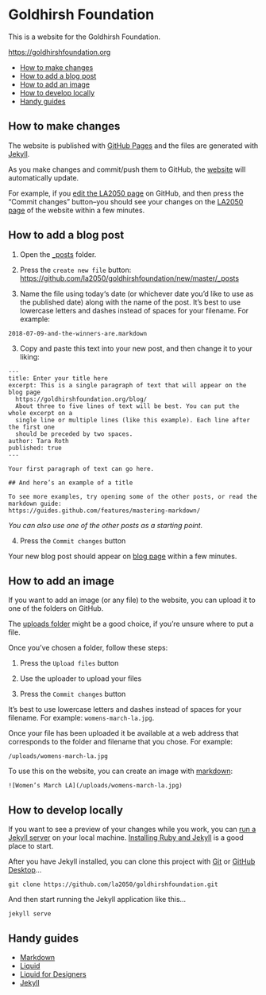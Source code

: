 
# Goldhirsh Foundation

This is a website for the Goldhirsh Foundation.

https://goldhirshfoundation.org

* [How to make changes](#how-to-make-changes)
* [How to add a blog post](#how-to-add-a-blog-post)
* [How to add an image](#how-to-add-an-image)
* [How to develop locally](#how-to-develop-locally)
* [Handy guides](#handy-guides)

## How to make changes

The website is published with [GitHub Pages](https://pages.github.com) and the files are generated with [Jekyll](https://jekyllrb.com).

As you make changes and commit/push them to GitHub, the [website](https://goldhirshfoundation.org) will automatically update.

For example, if you [edit the LA2050 page](https://github.com/la2050/goldhirshfoundation/edit/master/la2050.markdown) on GitHub, and then press the “Commit changes” button–you should see your changes on the [LA2050 page](https://goldhirshfoundation.org/la2050/) of the website within a few minutes.

## How to add a blog post

1. Open the [\_posts](https://github.com/la2050/goldhirshfoundation/tree/master/_posts) folder.

2. Press the `create new file` button: https://github.com/la2050/goldhirshfoundation/new/master/_posts

3. Name the file using today‘s date (or whichever date you’d like to use as the published date) along with the name of the post. It’s best to use lowercase letters and dashes instead of spaces for your filename. For example:
```
2018-07-09-and-the-winners-are.markdown
```

3. Copy and paste this text into your new post, and then change it to your liking:
```
---
title: Enter your title here
excerpt: This is a single paragraph of text that will appear on the blog page
  https://goldhirshfoundation.org/blog/
  About three to five lines of text will be best. You can put the whole excerpt on a
  single line or multiple lines (like this example). Each line after the first one
  should be preceded by two spaces.
author: Tara Roth
published: true
---

Your first paragraph of text can go here.

## And here’s an example of a title

To see more examples, try opening some of the other posts, or read the markdown guide:
https://guides.github.com/features/mastering-markdown/
```

*You can also use one of the other posts as a starting point.*

4. Press the `Commit changes` button

Your new blog post should appear on [blog page](https://goldhirshfoundation.org/blog/) within a few minutes.

## How to add an image

If you want to add an image (or any file) to the website, you can upload it to one of the folders on GitHub.

The [uploads folder](https://github.com/la2050/goldhirshfoundation/tree/master/uploads) might be a good choice, if you’re unsure where to put a file.

Once you’ve chosen a folder, follow these steps:

1. Press the `Upload files` button

2. Use the uploader to upload your files

3. Press the `Commit changes` button

It’s best to use lowercase letters and dashes instead of spaces for your filename. For example: `womens-march-la.jpg`.

Once your file has been uploaded it be available at a web address that corresponds to the folder and filename that you chose. For example:

```
/uploads/womens-march-la.jpg
```

To use this on the website, you can create an image with [markdown](https://guides.github.com/features/mastering-markdown/):

```
![Women’s March LA](/uploads/womens-march-la.jpg)
```

## How to develop locally

If you want to see a preview of your changes while you work, you can [run a Jekyll server](https://jekyllrb.com) on your local machine. [Installing Ruby and Jekyll](https://jekyllrb.com/docs/installation/) is a good place to start.

After you have Jekyll installed, you can clone this project with [Git](https://git-scm.com) or [GitHub Desktop](https://desktop.github.com)…

```
git clone https://github.com/la2050/goldhirshfoundation.git
```

And then start running the Jekyll application like this...

```
jekyll serve
```

## Handy guides

* [Markdown](https://guides.github.com/features/mastering-markdown/)
* [Liquid](https://shopify.github.io/liquid/)
* [Liquid for Designers](https://github.com/Shopify/liquid/wiki/Liquid-for-Designers)
* [Jekyll](https://jekyllrb.com/docs/home/)

